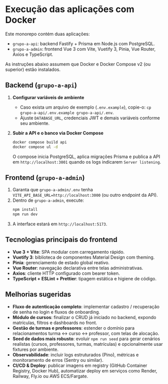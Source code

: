 # Execução das aplicações com Docker

Este monorepo contém duas aplicações:

- `grupo-a-api`: backend Fastify + Prisma em Node.js com PostgreSQL.
- `grupo-a-admin`: frontend Vue 3 com Vite, Vuetify 3, Pinia, Vue Router, Axios e TypeScript.

As instruções abaixo assumem que Docker e Docker Compose v2 (ou superior) estão instalados.

## Backend (`grupo-a-api`)

1. **Configurar variáveis de ambiente**
   - Caso exista um arquivo de exemplo (`.env.example`), copie-o: `cp grupo-a-api/.env.example grupo-a-api/.env`.
   - Ajuste `DATABASE_URL`, credenciais JWT e demais variáveis conforme seu ambiente.

2. **Subir a API e o banco via Docker Compose**
   ```sh
   docker compose build api
   docker compose ul -d
   ```
   O compose inicia PostgreSQL, aplica migrações Prisma e publica a API em `http://localhost:3001` quando os logs indicarem `Server listening`.

## Frontend (`grupo-a-admin`)

1. Garanta que `grupo-a-admin/.env` tenha `VITE_API_BASE_URL=http://localhost:3000` (ou outro endpoint da API).
2. Dentro de `grupo-a-admin`, execute:
   ```sh
   npm install
   npm run dev 
   ```
3. A interface estará em `http://localhost:5173`.

## Tecnologias principais do frontend

- **Vue 3 + Vite**: SPA modular com carregamento rápido.
- **Vuetify 3**: biblioteca de componentes Material Design com theming.
- **Pinia**: gerenciamento de estado global reativo.
- **Vue Router**: navegação declarativa entre telas administrativas.
- **Axios**: cliente HTTP configurado com bearer token.
- **TypeScript + ESLint + Prettier**: tipagem estática e higiene de código.

## Melhorias sugeridas

- **Fluxo de autenticação completo**: implementar cadastro / recuperação de senha no login e fluxos de onboarding.
- **Módulo de cursos**: finalizar o CRUD já iniciado no backend, expondo matrículas, filtros e dashboards no front.
- **Gestão de turmas e professores**: estender o domínio para relacionamentos turma ↔ curso ↔ professor, com telas de alocação.
- **Seed de dados mais robusto**: evoluir `npm run seed` para gerar cenários realistas (cursos, professores, turmas, matrículas) e opcionalmente usar fixtures por ambiente.
- **Observabilidade**: incluir logs estruturados (Pino), métricas e monitoramento de erros (Sentry ou similar).
- **CI/CD & Deploy**: publicar imagens em registry (GitHub Container Registry, Docker Hub), automatizar deploy em serviços como Render, Railway, Fly.io ou AWS ECS/Fargate.
